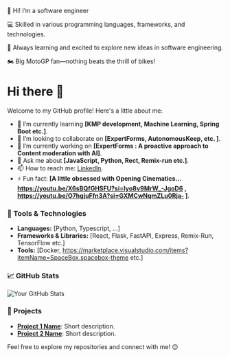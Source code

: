 
👋 Hi! I’m a software engineer


💻 Skilled in various programming languages, frameworks, and technologies.

🚀 Always learning and excited to explore new ideas in software engineering.

🏍️ Big MotoGP fan—nothing beats the thrill of bikes!


# Hi there 👋

Welcome to my GitHub profile! Here's a little about me:

- 🌱 I’m currently learning **[KMP development, Machine Learning, Spring Boot etc.]**.
- 👯 I’m looking to collaborate on **[ExpertForms, AutonomousKeep, etc. ]**.
- 🔭 I’m currently working on **[ExpertForms : A proactive approach to Content moderation with AI]**.
- 💬 Ask me about **[JavaScript, Python, Rect, Remix-run etc.]**.
- 📫 How to reach me: [LinkedIn](www.linkedin.com/in/moses-imbahale).
- ⚡ Fun fact: **[A little obsessed with Opening Cinematics... https://youtu.be/X6sBQfGHSFU?si=Iyo8v9MrW_-JgoD6 , https://youtu.be/O7hgjuFfn3A?si=GXMCwNqmZLu0Rja- ]**.

### 🔧 Tools & Technologies
- **Languages:** [Python, Typescript, ...]
- **Frameworks & Libraries:** [React, Flask, FastAPI, Express, Remix-Run, TensorFlow etc.]
- **Tools:** [Docker, https://marketplace.visualstudio.com/items?itemName=SpaceBox.spacebox-theme  etc.]

### 📈 GitHub Stats
![Your GitHub Stats](https://github-readme-stats.vercel.app/api?username=your-username&show_icons=true&theme=radical)

### 🚀 Projects
- **[Project 1 Name](link-to-project)**: Short description.
- **[Project 2 Name](link-to-project)**: Short description.

Feel free to explore my repositories and connect with me! 😊
